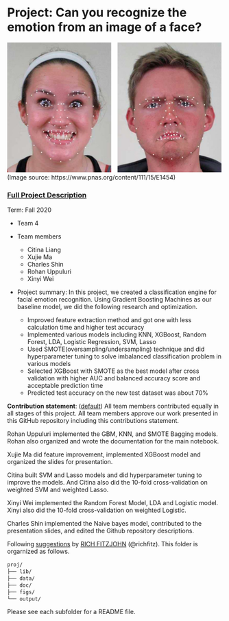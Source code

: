 # Project: Can you recognize the emotion from an image of a face? 
<img src="figs/CE.jpg" alt="Compound Emotions" width="500"/>
(Image source: https://www.pnas.org/content/111/15/E1454)

### [Full Project Description](doc/project3_desc.md)

Term: Fall 2020

+ Team 4
+ Team members
	+ Citina Liang
	+ Xujie Ma
	+ Charles Shin
	+ Rohan Uppuluri
	+ Xinyi Wei

+ Project summary: In this project, we created a classification engine for facial emotion recognition. Using Gradient Boosting Machines as our baseline model, we did the following research and optimization.
	+ Improved feature extraction method and got one with less calculation time and higher test accuracy
	+ Implemented various models including KNN, XGBoost, Random Forest, LDA, Logistic Regression, SVM, Lasso
	+ Used SMOTE(oversampling/undersampling) technique and did hyperparameter tuning to solve imbalanced classification problem in various models
	+ Selected XGBoost with SMOTE as the best model after cross validation with higher AUC and balanced accuracy score and acceptable prediction time
	+ Predicted test accuracy on the new test dataset was about 70%
	
**Contribution statement**: ([default](doc/a_note_on_contributions.md)) All team members contributed equally in all stages of this project. All team members approve our work presented in this GitHub repository including this contributions statement. 

Rohan Uppuluri implemented the GBM, KNN, and SMOTE Bagging models. Rohan also organized and wrote the documentation for the main notebook. 

Xujie Ma did feature improvement, implemented XGBoost model and organized the slides for presentation. 

Citina built SVM and Lasso models and did hyperparameter tuning to improve the models. And Citina also did the 10-fold cross-validation on weighted SVM and weighted Lasso. 

Xinyi Wei implemented the Random Forest Model, LDA and Logistic model. Xinyi also did the 10-fold cross-validation on weighted Logistic. 

Charles Shin implemented the Naive bayes model, contributed to the presentation slides, and edited the Github repository descriptions.



Following [suggestions](http://nicercode.github.io/blog/2013-04-05-projects/) by [RICH FITZJOHN](http://nicercode.github.io/about/#Team) (@richfitz). This folder is orgarnized as follows.

```
proj/
├── lib/
├── data/
├── doc/
├── figs/
└── output/
```

Please see each subfolder for a README file.
